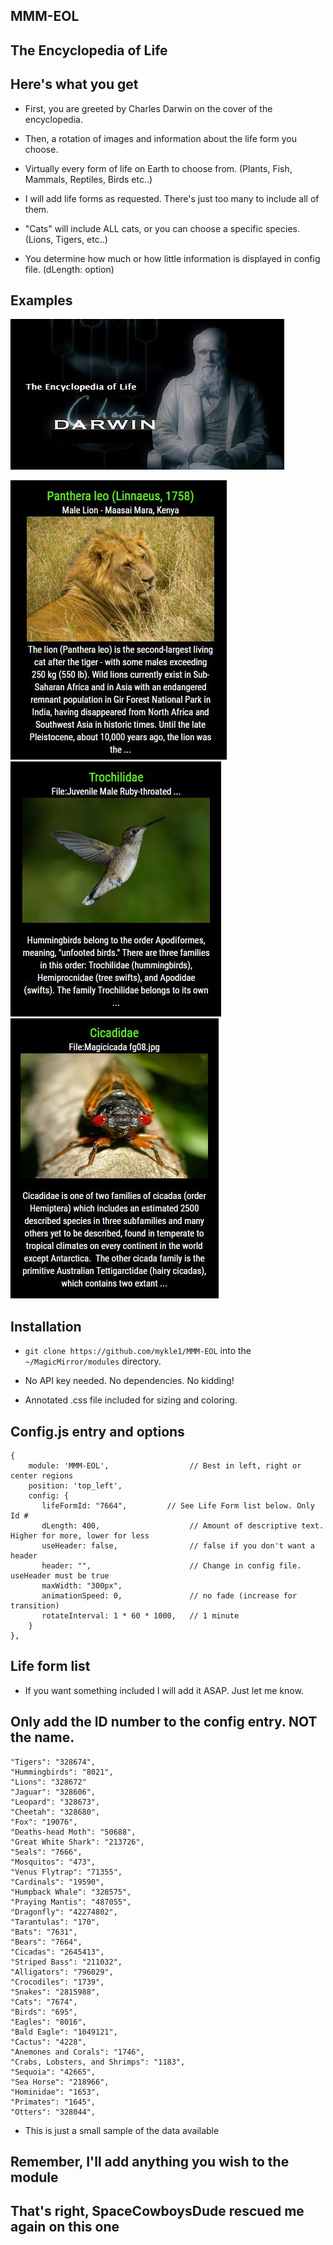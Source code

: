 ## MMM-EOL

## The Encyclopedia of Life

## Here's what you get

* First, you are greeted by Charles Darwin on the cover of the encyclopedia.

* Then, a rotation of images and information about the life form you choose.

* Virtually every form of life on Earth to choose from. (Plants, Fish, Mammals, Reptiles, Birds etc..)

* I will add life forms as requested. There's just too many to include all of them.

* "Cats" will include ALL cats, or you can choose a specific species. (Lions, Tigers, etc..)

* You determine how much or how little information is displayed in config file. (dLength: option)

## Examples

![](images/darwin.jpg)

![](images/2.JPG) ![](images/3.JPG) ![](images/4.JPG) 

## Installation

* `git clone https://github.com/mykle1/MMM-EOL` into the `~/MagicMirror/modules` directory.

* No API key needed. No dependencies. No kidding!

* Annotated .css file included for sizing and coloring.

## Config.js entry and options

    {
        module: 'MMM-EOL',                  // Best in left, right or center regions
        position: 'top_left',
        config: {
           lifeFormId: "7664",         // See Life Form list below. Only Id #
           dLength: 400,                    // Amount of descriptive text. Higher for more, lower for less
           useHeader: false,                // false if you don't want a header      
           header: "",                      // Change in config file. useHeader must be true
           maxWidth: "300px",
           animationSpeed: 0,               // no fade (increase for transition)
           rotateInterval: 1 * 60 * 1000,   // 1 minute
        }
    },

## Life form list
* If you want something included I will add it ASAP. Just let me know.

## Only add the ID number to the config entry. NOT the name.
```
"Tigers": "328674",
"Hummingbirds": "8021",
"Lions": "328672"
"Jaguar": "328606",
"Leopard": "328673",
"Cheetah": "328680",
"Fox": "19076",
"Deaths-head Moth": "50688",
"Great White Shark": "213726",
"Seals": "7666",
"Mosquitos": "473",
"Venus Flytrap": "71355",
"Cardinals": "19590",
"Humpback Whale": "328575",
"Praying Mantis": "487055",
"Dragonfly": "42274802",
"Tarantulas": "170",
"Bats": "7631",
"Bears": "7664",
"Cicadas": "2645413",
"Striped Bass": "211032",
"Alligators": "796029",
"Crocodiles": "1739",
"Snakes": "2815988",
"Cats": "7674",
"Birds": "695",
"Eagles": "8016",
"Bald Eagle": "1049121",
"Cactus": "4228",
"Anemones and Corals": "1746",
"Crabs, Lobsters, and Shrimps": "1183",
"Sequoia": "42665",
"Sea Horse": "218966",
"Hominidae": "1653",
"Primates": "1645",
"Otters": "328044",
```
* This is just a small sample of the data available

## Remember, I'll add anything you wish to the module
	
## That's right, SpaceCowboysDude rescued me again on this one

